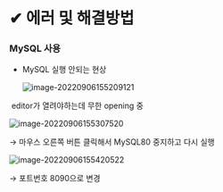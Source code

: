 # ✔ 에러 및 해결방법

### MySQL 사용

- MySQL 실행 안되는 현상

  ![image-20220906155209121](C:\Users\multicampus\AppData\Roaming\Typora\typora-user-images\image-20220906155209121.png)

​	editor가 열려야하는데 무한 opening 중



![image-20220906155307520](C:\Users\multicampus\AppData\Roaming\Typora\typora-user-images\image-20220906155307520.png)

→ 마우스 오른쪽 버튼 클릭해서 MySQL80 중지하고 다시 실행



![image-20220906155420522](C:\Users\multicampus\AppData\Roaming\Typora\typora-user-images\image-20220906155420522.png)

→ 포트번호 8090으로 변경



